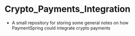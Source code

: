 # Crypto_Payments_Integration
* A small repository for storing some general notes on how PaymentSpring could integrate crypto payments 
